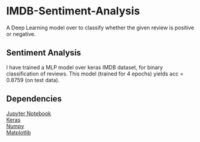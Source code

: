 # IMDB-Sentiment-Analysis
A Deep Learning model over to classify whether the given review is positive or negative.

## Sentiment Analysis
I have trained a MLP model over keras IMDB dataset, for binary classification of reviews.
This model (trained for 4 epochs) yields acc = 0.8759 (on test data).

## Dependencies 
[Jupyter Notebook](https://jupyter.org/)<br/>
[Keras](keras.io)<br/>
[Numpy](https://numpy.org/)<br/>
[Matplotlib](https://matplotlib.org/)<br/>



